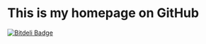# This is my homepage on GitHub

[![Bitdeli Badge](https://d2weczhvl823v0.cloudfront.net/fre5h/inbasket-stats/trend.png)](https://bitdeli.com/free "Bitdeli Badge")
